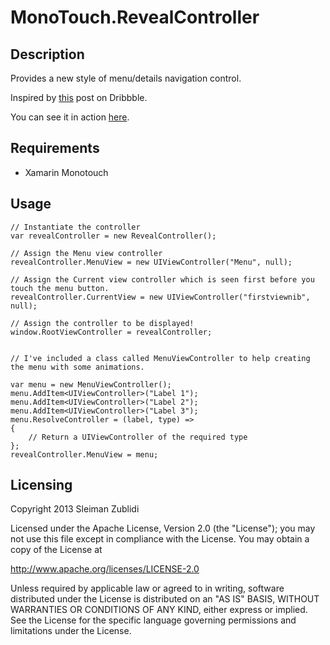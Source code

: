 MonoTouch.RevealController
====================================

Description
-----------

Provides a new style of menu/details navigation control. 

Inspired by [this](http://dribbble.com/shots/1114754-Social-Feed-iOS7) post on Dribbble.

You can see it in action [here](http://youtu.be/_yq3nHdQ190).


Requirements
------------

* Xamarin Monotouch

Usage
-----

    // Instantiate the controller
    var revealController = new RevealController();
    
    // Assign the Menu view controller
    revealController.MenuView = new UIViewController("Menu", null);

    // Assign the Current view controller which is seen first before you touch the menu button.
    revealController.CurrentView = new UIViewController("firstviewnib", null);

    // Assign the controller to be displayed!
    window.RootViewController = revealController;
    

	// I've included a class called MenuViewController to help creating the menu with some animations.

	var menu = new MenuViewController();
	menu.AddItem<UIViewController>("Label 1");
	menu.AddItem<UIViewController>("Label 2");
	menu.AddItem<UIViewController>("Label 3");   	
	menu.ResolveController = (label, type) =>
	{
		// Return a UIViewController of the required type
	};
	revealController.MenuView = menu;

Licensing
---------

Copyright 2013 Sleiman Zublidi

Licensed under the Apache License, Version 2.0 (the "License");
you may not use this file except in compliance with the License.
You may obtain a copy of the License at

   http://www.apache.org/licenses/LICENSE-2.0

Unless required by applicable law or agreed to in writing, software
distributed under the License is distributed on an "AS IS" BASIS,
WITHOUT WARRANTIES OR CONDITIONS OF ANY KIND, either express or implied.
See the License for the specific language governing permissions and
limitations under the License.